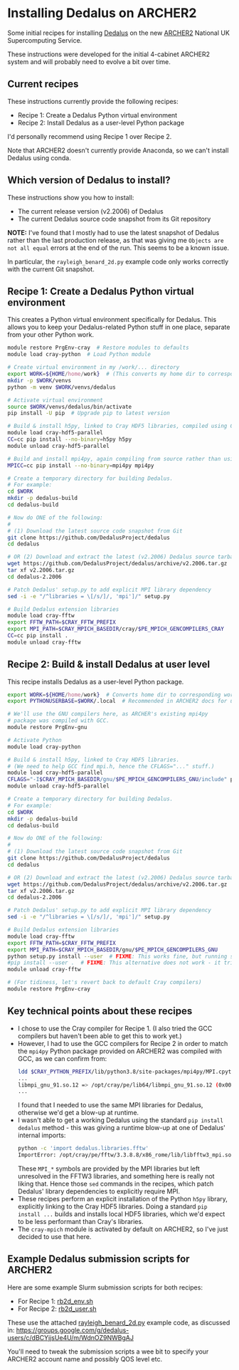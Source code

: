 # Installing Dedalus on ARCHER2

Some initial recipes for installing 
[Dedalus](https://github.com/DedalusProject/dedalus)
on the new 
[ARCHER2](https://www.archer2.ac.uk/) National UK Supercomputing Service.

These instructions were developed for the initial 4-cabinet ARCHER2 system
and will probably need to evolve a bit over time.

## Current recipes

These instructions currently provide the following recipes:

* Recipe 1: Create a Dedalus Python virtual environment
* Recipe 2: Install Dedalus as a user-level Python package

I'd personally recommend using Recipe 1 over Recipe 2.

Note that ARCHER2 doesn't currently provide Anaconda, so we can't install 
Dedalus using conda.

## Which version of Dedalus to install?

These instructions show you how to install:

* The current release version (v2.2006) of Dedalus
* The current Dedalus source code snapshot from its Git repository

**NOTE:** I've found that I mostly had to use the latest snapshot of Dedalus 
rather than the last production release, as that was giving me
`Objects are not all equal`
errors at the end of the run. This seems to be a known issue.

In particular, the `rayleigh_benard_2d.py` example code only works correctly 
with the current Git snapshot.

## Recipe 1: Create a Dedalus Python virtual environment

This creates a Python virtual environment specifically for Dedalus. This allows
you to keep your Dedalus-related Python stuff in one place, separate from your 
other Python work.

```sh
module restore PrgEnv-cray  # Restore modules to defaults
module load cray-python  # Load Python module

# Create virtual environment in my /work/... directory
export WORK=${HOME/home/work}  # (This converts my home dir to corresponding work dir: /work/[proj]/[proj]/[username])
mkdir -p $WORK/venvs
python -m venv $WORK/venvs/dedalus

# Activate virtual environment
source $WORK/venvs/dedalus/bin/activate
pip install -U pip  # Upgrade pip to latest version

# Build & install h5py, linked to Cray HDF5 libraries, compiled using Cray compiler (CC=cc)
module load cray-hdf5-parallel
CC=cc pip install --no-binary=h5py h5py
module unload cray-hdf5-parallel

# Build and install mpi4py, again compiling from source rather than using a binary
MPICC=cc pip install --no-binary=mpi4py mpi4py

# Create a temporary directory for building Dedalus.
# For example:
cd $WORK
mkdir -p dedalus-build
cd dedalus-build

# Now do ONE of the following:
#
# (1) Download the latest source code snapshot from Git
git clone https://github.com/DedalusProject/dedalus
cd dedalus

# OR (2) Download and extract the latest (v2.2006) Dedalus source tarball:
wget https://github.com/DedalusProject/dedalus/archive/v2.2006.tar.gz
tar xf v2.2006.tar.gz
cd dedalus-2.2006

# Patch Dedalus' setup.py to add explicit MPI library dependency
sed -i -e "/^libraries = \[/s/]/, 'mpi']/" setup.py

# Build Dedalus extension libraries
module load cray-fftw
export FFTW_PATH=$CRAY_FFTW_PREFIX
export MPI_PATH=$CRAY_MPICH_BASEDIR/cray/$PE_MPICH_GENCOMPILERS_CRAY
CC=cc pip install .
module unload cray-fftw
```

## Recipe 2: Build & install Dedalus at user level

This recipe installs Dedalus as a user-level Python package.

```sh
export WORK=${HOME/home/work}  # Converts home dir to corresponding work dir
export PYTHONUSERBASE=$WORK/.local  # Recommended in ARCHER2 docs for user-level Python package installation

# We'll use the GNU compilers here, as ARCHER's existing mpi4py
# package was compiled with GCC.
module restore PrgEnv-gnu

# Activate Python
module load cray-python

# Build & install h5py, linked to Cray HDF5 libraries.
# (We need to help GCC find mpi.h, hence the CFLAGS="..." stuff.)
module load cray-hdf5-parallel
CFLAGS="-I$CRAY_MPICH_BASEDIR/gnu/$PE_MPICH_GENCOMPILERS_GNU/include" pip install --user --no-binary=h5py h5py
module unload cray-hdf5-parallel

# Create a temporary directory for building Dedalus.
# For example:
cd $WORK
mkdir -p dedalus-build
cd dedalus-build

# Now do ONE of the following:
#
# (1) Download the latest source code snapshot from Git
git clone https://github.com/DedalusProject/dedalus
cd dedalus

# OR (2) Download and extract the latest (v2.2006) Dedalus source tarball:
wget https://github.com/DedalusProject/dedalus/archive/v2.2006.tar.gz
tar xf v2.2006.tar.gz
cd dedalus-2.2006

# Patch Dedalus' setup.py to add explicit MPI library dependency
sed -i -e "/^libraries = \[/s/]/, 'mpi']/" setup.py

# Build Dedalus extension libraries
module load cray-fftw
export FFTW_PATH=$CRAY_FFTW_PREFIX
export MPI_PATH=$CRAY_MPICH_BASEDIR/gnu/$PE_MPICH_GENCOMPILERS_GNU
python setup.py install --user  # FIXME: This works fine, but running setup.py is no longer considered best practice
#pip install --user .  # FIXME: This alternative does not work - it tries to install mpi4py from scratch
module unload cray-fftw 

# (For tidiness, let's revert back to default Cray compilers)
module restore PrgEnv-cray
```

## Key technical points about these recipes

* I chose to use the Cray compiler for Recipe 1. (I also tried the GCC 
  compilers but haven't been able to get this to work yet.)
* However, I had to use the GCC compilers for Recipe 2 in order to match the 
  `mpi4py` Python package provided on ARCHER2 was compiled with GCC, as we can
  confirm from:
  ```sh
  ldd $CRAY_PYTHON_PREFIX/lib/python3.8/site-packages/mpi4py/MPI.cpython-38-x86_64-linux-gnu.so
  ...
  libmpi_gnu_91.so.12 => /opt/cray/pe/lib64/libmpi_gnu_91.so.12 (0x00002b0f332e4000)
  ...
  ```
  I found that I needed to use the same MPI libraries for Dedalus, otherwise 
  we'd get a blow-up at runtime.
* I wasn't able to get a working Dedalus using the standard `pip install dedalus`
  method - this was giving a runtime blow-up at one of Dedalus' internal imports:
  ```sh
  python -c 'import dedalus.libraries.fftw'
  ImportError: /opt/cray/pe/fftw/3.3.8.8/x86_rome/lib/libfftw3_mpi.so.mpi31.3: undefined symbol: MPI_Alltoallv
  ```
  These `MPI_*` symbols are provided by the MPI libraries but left 
  unresolved in the FFTW3 libraries, and something here is really not liking 
  that. Hence those `sed` commands in the recipes, which patch Dedalus' library 
  dependencies to explicitly require MPI.
* These recipes perform an explicit installation of the Python `h5py` library,
  explicitly linking to the Cray HDF5 libraries. Doing a standard
  `pip install ...` builds and installs local HDF5 libraries, which we'd 
  expect to be less performant than Cray's libraries.
* The `cray-mpich` module is activated by default on ARCHER2, so I've just 
  decided to use that here.

## Example Dedalus submission scripts for ARCHER2

Here are some example Slurm submission scripts for both recipes:

* For Recipe 1: [rb2d_env.sh](rb2d_venv.sh)
* For Recipe 2: [rb2d_user.sh](rb2d_user.sh)

These use the attached [rayleigh_benard_2d.py](rayleigh_benard_2d.py) example
code, as discussed in:
https://groups.google.com/g/dedalus-users/c/dBCYjjsUe4U/m/WdnOZ9NWBgAJ

You'll need to tweak the submission scripts a wee bit to specify your ARCHER2
account name and possibly QOS level etc.